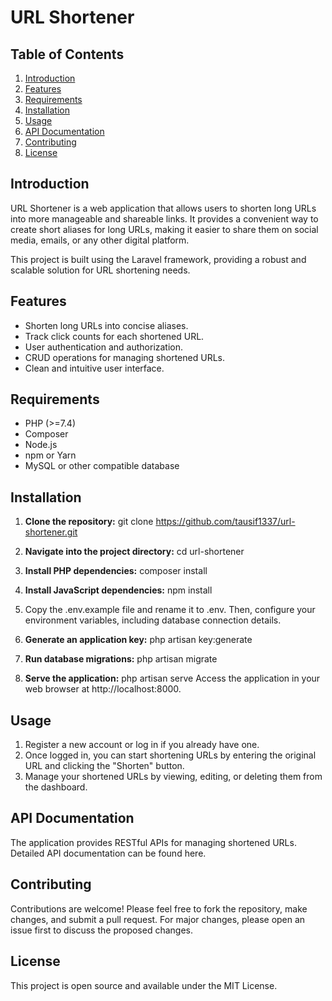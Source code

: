 # URL Shortener

## Table of Contents

1. [Introduction](#introduction)
2. [Features](#features)
3. [Requirements](#requirements)
4. [Installation](#installation)
5. [Usage](#usage)
6. [API Documentation](#api-documentation)
7. [Contributing](#contributing)
8. [License](#license)

## Introduction

URL Shortener is a web application that allows users to shorten long URLs into more manageable and shareable links. It provides a convenient way to create short aliases for long URLs, making it easier to share them on social media, emails, or any other digital platform.

This project is built using the Laravel framework, providing a robust and scalable solution for URL shortening needs.

## Features

- Shorten long URLs into concise aliases.
- Track click counts for each shortened URL.
- User authentication and authorization.
- CRUD operations for managing shortened URLs.
- Clean and intuitive user interface.

## Requirements

- PHP (>=7.4)
- Composer
- Node.js
- npm or Yarn
- MySQL or other compatible database

## Installation

1. **Clone the repository:**
   git clone https://github.com/tausif1337/url-shortener.git

2. **Navigate into the project directory:**
    cd url-shortener

3. **Install PHP dependencies:**
    composer install

4. **Install JavaScript dependencies:**
    npm install

5. Copy the .env.example file and rename it to .env. Then, configure your environment variables, including database connection details.

6. **Generate an application key:**
    php artisan key:generate

7. **Run database migrations:**
    php artisan migrate
    
8. **Serve the application:**
    php artisan serve
    Access the application in your web browser at http://localhost:8000.

## Usage
1. Register a new account or log in if you already have one.
2. Once logged in, you can start shortening URLs by entering the original URL and clicking the "Shorten" button. 
3. Manage your shortened URLs by viewing, editing, or deleting them from the dashboard.

## API Documentation
The application provides RESTful APIs for managing shortened URLs. Detailed API documentation can be found here.

## Contributing
Contributions are welcome! Please feel free to fork the repository, make changes, and submit a pull request. For major changes, please open an issue first to discuss the proposed changes.

## License
This project is open source and available under the MIT License.